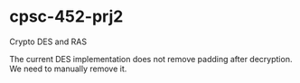 # cpsc-452-prj2
Crypto DES and RAS

The current DES implementation does not remove padding after decryption. We need to manually remove it.
